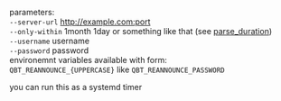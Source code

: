 parameters:  
    `--server-url` http://example.com:port  
    `--only-within` 1month 1day or something like that (see [parse_duration](https://docs.rs/parse_duration/latest/parse_duration/))  
    `--username` username  
    `--password` password  
environemnt variables available with form:  
`QBT_REANNOUNCE_{UPPERCASE}` like `QBT_REANNOUNCE_PASSWORD`

you can run this as a systemd timer